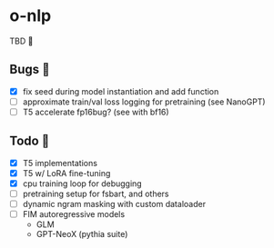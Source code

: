 # o-nlp

TBD 🚧

## Bugs 🐛

- [X] fix seed during model instantiation and add function
- [ ] approximate train/val loss logging for pretraining (see NanoGPT)
- [ ] T5 accelerate fp16bug? (see with bf16)

## Todo 🎯

- [X] T5 implementations
- [X] T5 w/ LoRA fine-tuning
- [X] cpu training loop for debugging
- [ ] pretraining setup for fsbart, and others
- [ ] dynamic ngram masking with custom dataloader
- [ ] FIM autoregressive models
  - GLM
  - GPT-NeoX (pythia suite)
